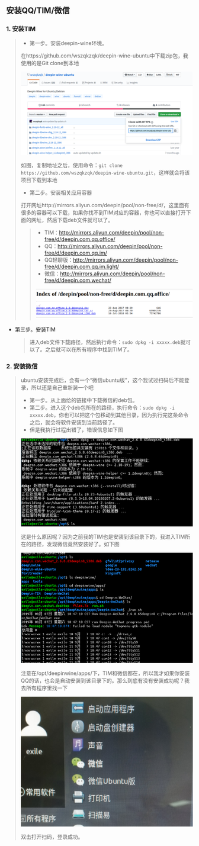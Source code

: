 ## 安装QQ/TIM/微信

### 1. 安装TIM

> - 第一步。安装deepin-wine环境。
>
> 在https://github.com/wszqkzqk/deepin-wine-ubuntu中下载zip包，我使用的是Git clone到本地
>
> ![TIM下载](./img/TIM_donwnload.png)
>
> 如图，复制地址之后，使用命令：`git clone https://github.com/wszqkzqk/deepin-wine-ubuntu.git`，这样就会将该项目下载到本地
>
> - 第二步。安装相关应用容器
>
> 打开网址http://mirrors.aliyun.com/deepin/pool/non-free/d/，这里面有很多的容器可以下载，如果你找不到TIM对应的容器，你也可以直接打开下面的网址，然后下载deb文件就可以了。
>
> > - TIM：http://mirrors.aliyun.com/deepin/pool/non-free/d/deepin.com.qq.office/
> > - QQ：http://mirrors.aliyun.com/deepin/pool/non-free/d/deepin.com.qq.im/
> > - QQ轻聊版：http://mirrors.aliyun.com/deepin/pool/non-free/d/deepin.com.qq.im.light/
> > - 微信：http://mirrors.aliyun.com/deepin/pool/non-free/d/deepin.com.wechat/
> >
> > ![TIM的deb包](./img/TIM_deb.png)

- 第三步。安装TIM

  > 进入deb文件下载路径，然后执行命令：`sudo dpkg -i xxxxx.deb`就可以了。之后就可以在所有程序中找到TIM了。

### 2. 安装微信

> ubuntu安装完成后，会有一个“微信ubuntu版”，这个我试过扫码后不能登录，所以还是自己重新装一个吧
>
> - 第一步。从上面给的链接中下载微信的deb包。
> - 第二步。进入这个deb包所在的路径，执行命令：`sudo dpkg -i xxxxx.deb`，你也可以把这个包移动到其他目录，因为执行完这条命令之后，就会将软件安装到当前路径了。
> - 但是我执行过程出错了，错误信息如下图
>
> ![命令安装出错](./img/wechatError.png)
>
> 这是什么原因呢？因为之前我的TIM也是安装到该目录下的，我进入TIM所在的路径，发现微信竟然安装好了。如下图
>
> ![微信和TIM在同一路径下](./img/runWechat.png)
>
> 注意在/opt/deepinwine/apps/下，TIM和微信都在，所以我才如果你安装QQ的话，也会是自动安装到该目录下的。那么到底有没有安装成功呢？我去所有程序里找一下
>
> ![微信安装成功了](./img/wechat.jpg)
>
> 双击打开扫码，登录成功。